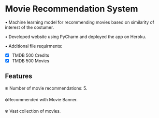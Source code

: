 # Movie Recommendation System
• Machine learning model for recommending movies based on similarity of interest of the costumer.

• Developed website using PyCharm and deployed the app on Heroku.

• Additional file requirments:

- [x] TMDB 500 Credits 
- [x] TMDB 500 Movies

## Features

❄️ Number of movie recommendations: 5.

❄️Recommended with Movie Banner.

❄️ Vast collection of movies.
